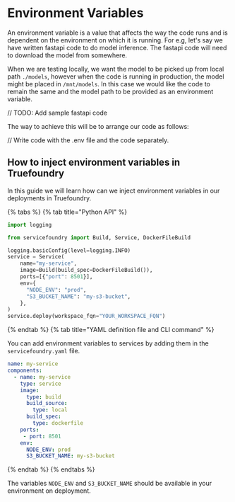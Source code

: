 # Environment Variables

An environment variable is a value that affects the way the code runs and is dependent on the environment on which it is running. 
For e.g, let's say we have written fastapi code to do model inference. The fastapi code will need to download the model from somewhere. 

When we are testing locally, we want the model to be picked up from local path `./models`, however when the code is running in production, the model might be 
placed in `/mnt/models`. In this case we would like the code to remain the same and the model path to be provided as an environment variable. 

// TODO: Add sample fastapi code

The way to achieve this will be to arrange our code as follows:

// Write code with the .env file and the code separately.

## How to inject environment variables in Truefoundry

In this guide we will learn how can we inject environment variables in our deployments in Truefoundry.

{% tabs %}
{% tab title="Python API" %}

```python
import logging

from servicefoundry import Build, Service, DockerFileBuild

logging.basicConfig(level=logging.INFO)
service = Service(
    name="my-service",
    image=Build(build_spec=DockerFileBuild()),
    ports=[{"port": 8501}],
    env={
      "NODE_ENV": "prod",
      "S3_BUCKET_NAME": "my-s3-bucket",
    },
)
service.deploy(workspace_fqn="YOUR_WORKSPACE_FQN")
```

{% endtab %}
{% tab title="YAML definition file and CLI command" %} 

You can add environment variables to services by adding them in the `servicefoundry.yaml` file. 
```yaml
name: my-service
components:
  - name: my-service
    type: service
    image:
      type: build
      build_source:
        type: local
      build_spec:
        type: dockerfile
    ports:
     - port: 8501
    env:
      NODE_ENV: prod
      S3_BUCKET_NAME: my-s3-bucket
```
{% endtab %}
{% endtabs %}

The variables `NODE_ENV` and `S3_BUCKET_NAME` should be available in your environment on deployment.